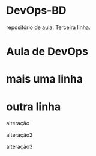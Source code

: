 # DevOps-BD
repositório de aula.
Terceira linha.

# Aula de DevOps
# mais uma linha
# outra linha 
alteração

alteração2

alteração3
